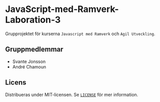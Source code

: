 # JavaScript-med-Ramverk-Laboration-3

Grupprojektet för kurserna `Javascript med Ramverk` och `Agil Utveckling`.

## Gruppmedlemmar

-   Svante Jonsson
-   André Chamoun

## Licens

Distribueras under MIT-licensen. Se [`LICENSE`](LICENSE) för mer information.
